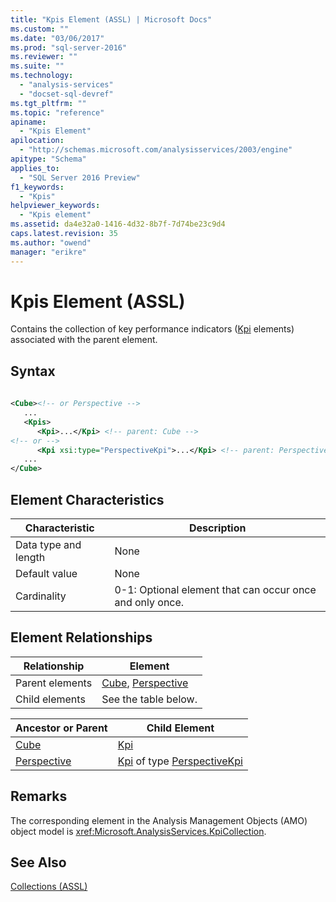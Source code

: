 ```yaml
---
title: "Kpis Element (ASSL) | Microsoft Docs"
ms.custom: ""
ms.date: "03/06/2017"
ms.prod: "sql-server-2016"
ms.reviewer: ""
ms.suite: ""
ms.technology: 
  - "analysis-services"
  - "docset-sql-devref"
ms.tgt_pltfrm: ""
ms.topic: "reference"
apiname: 
  - "Kpis Element"
apilocation: 
  - "http://schemas.microsoft.com/analysisservices/2003/engine"
apitype: "Schema"
applies_to: 
  - "SQL Server 2016 Preview"
f1_keywords: 
  - "Kpis"
helpviewer_keywords: 
  - "Kpis element"
ms.assetid: da4e32a0-1416-4d32-8b7f-7d74be23c9d4
caps.latest.revision: 35
ms.author: "owend"
manager: "erikre"
---
```

# Kpis Element (ASSL)
  Contains the collection of key performance indicators ([Kpi](../../../analysis-services/scripting/objects/kpi-element-assl.md) elements) associated with the parent element.  
  
## Syntax  
  
```xml  
  
<Cube><!-- or Perspective -->  
   ...  
   <Kpis>  
      <Kpi>...</Kpi> <!-- parent: Cube -->  
<!-- or -->  
      <Kpi xsi:type="PerspectiveKpi">...</Kpi> <!-- parent: Perspective -->  
   ...  
</Cube>  
```  
  
## Element Characteristics  
  
|Characteristic|Description|  
|--------------------|-----------------|  
|Data type and length|None|  
|Default value|None|  
|Cardinality|0-1: Optional element that can occur once and only once.|  
  
## Element Relationships  
  
|Relationship|Element|  
|------------------|-------------|  
|Parent elements|[Cube](../../../analysis-services/scripting/objects/cube-element-assl.md), [Perspective](../../../analysis-services/scripting/objects/perspective-element-assl.md)|  
|Child elements|See the table below.|  
  
|Ancestor or Parent|Child Element|  
|------------------------|-------------------|  
|[Cube](../../../analysis-services/scripting/objects/cube-element-assl.md)|[Kpi](../../../analysis-services/scripting/objects/kpi-element-assl.md)|  
|[Perspective](../../../analysis-services/scripting/objects/perspective-element-assl.md)|[Kpi](../../../analysis-services/scripting/objects/kpi-element-assl.md) of type [PerspectiveKpi](../../../analysis-services/scripting/data-type/perspectivekpi-data-type-assl.md)|  
  
## Remarks  
 The corresponding element in the Analysis Management Objects (AMO) object model is <xref:Microsoft.AnalysisServices.KpiCollection>.  
  
## See Also  
 [Collections &#40;ASSL&#41;](../../../analysis-services/scripting/collections/collections-assl.md)  
  
  